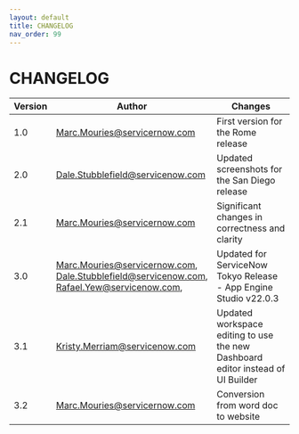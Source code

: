 ```yaml
---
layout: default
title: CHANGELOG
nav_order: 99
---
```

# CHANGELOG

| Version       | Author                           | Changes                              |
| ------------- | -------------------------------- | ------------------------------------ |
| 1.0           | Marc.Mouries@servicernow.com     | First version for the Rome release
| 2.0           | Dale.Stubblefield@servicenow.com | Updated screenshots for the San Diego release
| 2.1	        | Marc.Mouries@servicernow.com     | Significant changes in correctness and clarity
| 3.0           | Marc.Mouries@servicernow.com,<br>Dale.Stubblefield@servicenow.com, <br>Rafael.Yew@servicenow.com, <br>     | Updated for ServiceNow Tokyo Release - App Engine Studio v22.0.3
| 3.1	        | Kristy.Merriam@servicenow.com     | Updated workspace editing to use the new Dashboard editor instead of UI Builder
| 3.2	        | Marc.Mouries@servicernow.com     | Conversion from word doc to website